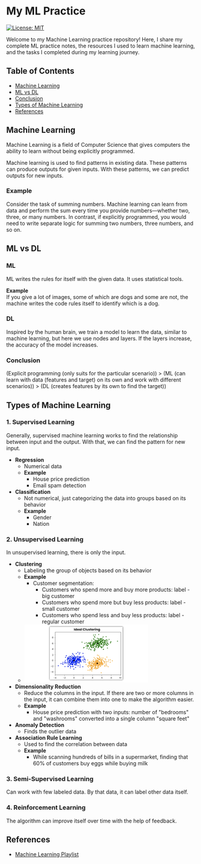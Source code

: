 # My ML Practice

[![License: MIT](https://img.shields.io/badge/License-MIT-yellow.svg)](https://opensource.org/licenses/MIT)

Welcome to my Machine Learning practice repository! Here, I share my complete ML practice notes, the resources I used to learn machine learning, and the tasks I completed during my learning journey.

## Table of Contents

- [Machine Learning](#machine-learning)
- [ML vs DL](#ml-vs-dl)
- [Conclusion](#conclusion)
- [Types of Machine Learning](#types-of-machine-learning)
- [References](#references)

## Machine Learning

Machine Learning is a field of Computer Science that gives computers the ability to learn without being explicitly programmed.

Machine learning is used to find patterns in existing data. These patterns can produce outputs for given inputs. With these patterns, we can predict outputs for new inputs.

### Example
Consider the task of summing numbers. Machine learning can learn from data and perform the sum every time you provide numbers—whether two, three, or many numbers. In contrast, if explicitly programmed, you would need to write separate logic for summing two numbers, three numbers, and so on.

## ML vs DL

### ML
ML writes the rules for itself with the given data. It uses statistical tools.

**Example**  
If you give a lot of images, some of which are dogs and some are not, the machine writes the code rules itself to identify which is a dog.

### DL
Inspired by the human brain, we train a model to learn the data, similar to machine learning, but here we use nodes and layers. If the layers increase, the accuracy of the model increases.

### Conclusion

(Explicit programming (only suits for the particular scenario)) > (ML (can learn with data (features and target) on its own and work with different scenarios)) > (DL (creates features by its own to find the target))

## Types of Machine Learning

### 1. Supervised Learning
Generally, supervised machine learning works to find the relationship between input and the output. With that, we can find the pattern for new input.

- **Regression**
  - Numerical data
  - **Example**
    - House price prediction
    - Email spam detection
- **Classification**
  - Not numerical, just categorizing the data into groups based on its behavior
  - **Example**
    - Gender
    - Nation

### 2. Unsupervised Learning
In unsupervised learning, there is only the input.

- **Clustering**
  - Labeling the group of objects based on its behavior
  - **Example**
    - Customer segmentation:
      - Customers who spend more and buy more products: label - big customer
      - Customers who spend more but buy less products: label - small customer
      - Customers who spend less and buy less products: label - regular customer
  - ![alt text](assert/image.png)
- **Dimensionality Reduction**
  - Reduce the columns in the input. If there are two or more columns in the input, it can combine them into one to make the algorithm easier.
  - **Example**
    - House price prediction with two inputs: number of "bedrooms" and "washrooms" converted into a single column "square feet"
- **Anomaly Detection**
  - Finds the outlier data
- **Association Rule Learning**
  - Used to find the correlation between data
  - **Example**
    - While scanning hundreds of bills in a supermarket, finding that 60% of customers buy eggs while buying milk

### 3. Semi-Supervised Learning
Can work with few labeled data. By that data, it can label other data itself.

### 4. Reinforcement Learning
The algorithm can improve itself over time with the help of feedback.

## References

- [Machine Learning Playlist](https://youtu.be/ZftI2fEz0Fw?list=PLKnIA16_Rmvbr7zKYQuBfsVkjoLcJgxHH)


